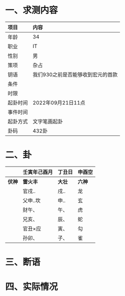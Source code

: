 # 一、求测内容
|项目|内容|
|:-|:-|
|年龄|34|
|职业|IT|
|性别|男|
|策项|杂占|
|钥语|我们930之前是否能够收到宏元的首款|
|条件||
|时限||
|起卦时间|2022年09月21日11点|
|事件时间||
|起卦方式|文字笔画起卦|
|卦码|432卦|

# 二、卦
||壬寅年己酉月|丁丑日|申酉空|
|:-|:-|:-|:-|
|**伏神**|**雷火丰**|**大壮**|**六神**|
||官戌..|戌..|龙|
||父申..坎|申..|玄|
||财午、|午、|虎|
||兄亥、|辰、|蛇|
||官丑×应|寅、|勾|
||孙卯、|子、|雀|


# 三、断语

# 四、实际情况